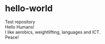 # hello-world
Test repository <br/>
Hello Humans! <br/>
I like aerobics, weightlifting, languages and ICT. <br/>
Peace!

